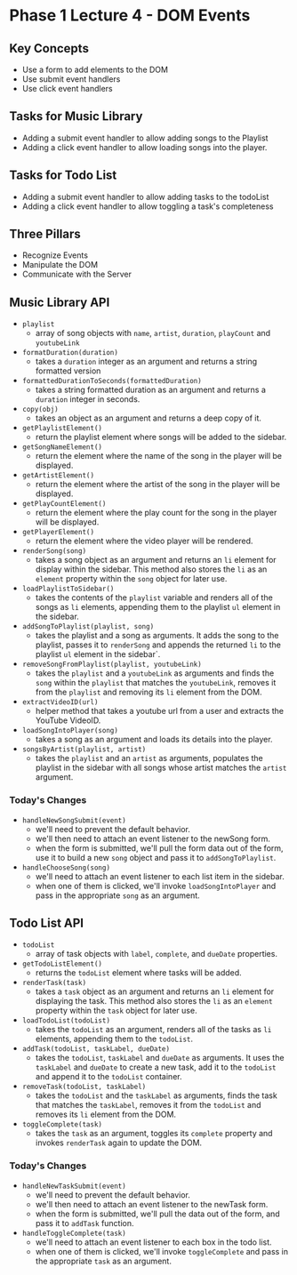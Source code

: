 # Phase 1 Lecture 4 - DOM Events

## Key Concepts

- Use a form to add elements to the DOM
- Use submit event handlers
- Use click event handlers 

## Tasks for Music Library

- Adding a submit event handler to allow adding songs to the Playlist
- Adding a click event handler to allow loading songs into the player.
  
## Tasks for Todo List

- Adding a submit event handler to allow adding tasks to the todoList
- Adding a click event handler to allow toggling a task's completeness

## Three Pillars

- Recognize Events
- Manipulate the DOM
- Communicate with the Server

## Music Library API

- `playlist`
  - array of song objects with `name`, `artist`, `duration`, `playCount` and `youtubeLink`
- `formatDuration(duration)`
  - takes a `duration` integer as an argument and returns a string formatted version
- `formattedDurationToSeconds(formattedDuration)`
  - takes a string formatted duration as an argument and returns a `duration` integer in seconds.
- `copy(obj)`
  - takes an object as an argument and returns a deep copy of it.
- `getPlaylistElement()`
  - return the playlist element where songs will be added to the sidebar.
- `getSongNameElement()`
  - return the element where the name of the song in the player will be displayed.
- `getArtistElement()`
  - return the element where the artist of the song in the player will be displayed.
- `getPlayCountElement()`
  - return the element where the play count for the song in the player will be displayed.
- `getPlayerElement()`
  - return the element where the video player will be rendered.
- `renderSong(song)`
  - takes a song object as an argument and returns an `li` element for display within the sidebar. This method also stores the `li` as an `element` property within the `song` object for later use.
- `loadPlaylistToSidebar()`
  - takes the contents of the `playlist` variable and renders all of the songs as `li` elements, appending them to the playlist `ul` element in the sidebar.
- `addSongToPlaylist(playlist, song)`
  - takes the playlist and a song as arguments. It adds the song to the playlist, passes it to `renderSong` and appends the returned `li` to the playlist `ul` element in the sidebar`.
- `removeSongFromPlaylist(playlist, youtubeLink)`
  - takes the `playlist` and a `youtubeLink` as arguments and finds the `song` within the `playlist` that matches the `youtubeLink`, removes it from the `playlist` and removing its `li` element from the DOM.
- `extractVideoID(url)`
  - helper method that takes a youtube url from a user and extracts the YouTube VideoID.
- `loadSongIntoPlayer(song)`
  - takes a song as an argument and loads its details into the player.
- `songsByArtist(playlist, artist)`
  - takes the `playlist` and an `artist` as arguments, populates the playlist in the sidebar with all songs whose artist matches the `artist` argument.

### Today's Changes

- `handleNewSongSubmit(event)`
  - we'll need to prevent the default behavior.
  - we'll then need to attach an event listener to the newSong form.
  - when the form is submitted, we'll pull the form data out of the form, use it to build a new `song` object and pass it to `addSongToPlaylist`.
- `handleChooseSong(song)`
  - we'll need to attach an event listener to each list item in the sidebar.
  - when one of them is clicked, we'll invoke `loadSongIntoPlayer` and pass in the appropriate `song` as an argument.

## Todo List API

- `todoList`
  - array of task objects with `label`, `complete`, and `dueDate` properties.
- `getTodoListElement()`
  - returns the `todoList` element where tasks will be added.
- `renderTask(task)`
  - takes a `task` object as an argument and returns an `li` element for displaying the task. This method also stores the `li` as an `element` property within the `task` object for later use.
- `loadTodoList(todoList)`
  - takes the `todoList` as an argument, renders all of the tasks as `li` elements, appending them to the `todoList`.
- `addTask(todoList, taskLabel, dueDate)`
  - takes the `todoList`, `taskLabel` and `dueDate` as arguments. It uses the `taskLabel` and `dueDate` to create a new task, add it to the `todoList` and append it to the `todoList` container.
- `removeTask(todoList, taskLabel)`
  - takes the `todoList` and the `taskLabel` as arguments, finds the task that matches the `taskLabel`, removes it from the `todoList` and removes its `li` element from the DOM.
- `toggleComplete(task)`
  - takes the `task` as an argument, toggles its `complete` property and invokes `renderTask` again to update the DOM.

### Today's Changes

- `handleNewTaskSubmit(event)`
  - we'll need to prevent the default behavior.
  - we'll then need to attach an event listener to the newTask form.
  - when the form is submitted, we'll pull the data out of the form, and pass it to `addTask` function.
- `handleToggleComplete(task)`
  - we'll need to attach an event listener to each box in the todo list.
  - when one of them is clicked, we'll invoke `toggleComplete` and pass in the appropriate `task` as an argument.